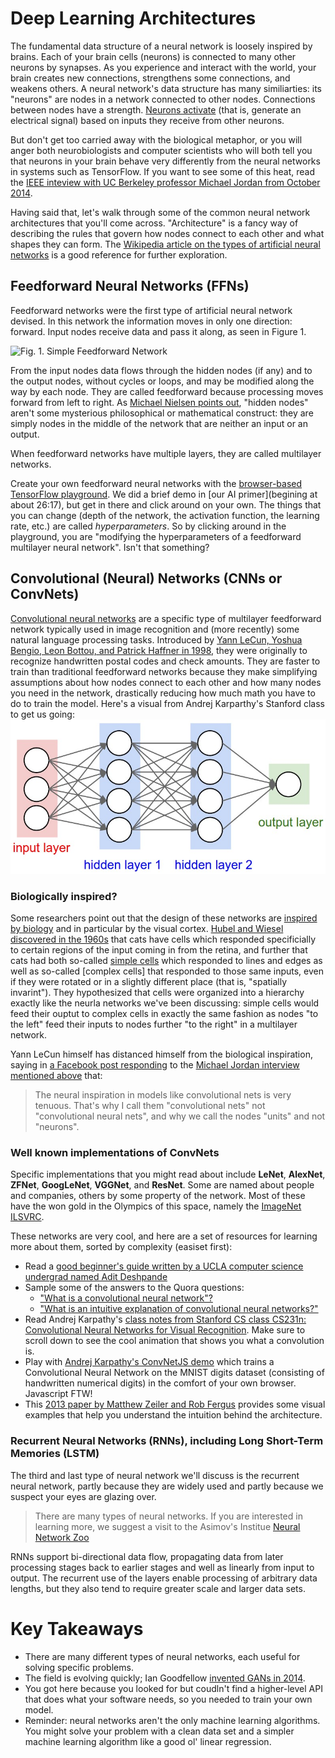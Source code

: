 # Deep Learning Architectures

The fundamental data structure of a neural network is loosely inspired by brains. Each of your brain cells (neurons) is connected to many other neurons by synapses. As you experience and interact with the world, your brain creates new connections, strengthens some connections, and weakens others. A neural network's data structure has many similiarties: its "neurons" are nodes in a network connected to other nodes. Connections between nodes have a strength. [Neurons activate](https://en.wikipedia.org/wiki/Action_potential) (that is, generate an electrical signal) based on inputs they receive from other neurons.  

But don't get too carried away with the biological metaphor, or you will anger both neurobiologists and computer scientists who will both tell you that neurons in your brain behave very differently from the neural networks in systems such as TensorFlow. If you want to see some of this heat, read the [IEEE inteview with UC Berkeley professor Michael Jordan from October 2014](http://spectrum.ieee.org/robotics/artificial-intelligence/machinelearning-maestro-michael-jordan-on-the-delusions-of-big-data-and-other-huge-engineering-efforts).

Having said that, let's walk through some of the common neural network architectures that you'll come across. "Architecture" is a fancy way of describing the rules that govern how nodes connect to each other and what shapes they can form. The [Wikipedia article on the types of artificial neural networks](https://en.wikipedia.org/wiki/Types_of_artificial_neural_networks) is a good reference for further exploration.

## Feedforward Neural Networks (FFNs)

Feedforward networks were the first type of artificial neural network devised. In this network the information moves in only one direction: forward. Input nodes receive data and pass it along, as seen in Figure 1.

![Fig. 1. Simple Feedforward Network](/images/fig-1-ff-nn.png)

From the input nodes data flows through the hidden nodes (if any) and to the output nodes, without cycles or loops, and may be modified along the way by each node. They are called feedforward because processing moves forward from left to right. As [Michael Nielsen points out](http://neuralnetworksanddeeplearning.com/chap1.html), "hidden nodes" aren't some mysterious philosophical or mathematical construct: they are simply nodes in the middle of the network that are neither an input or an output.

When feedforward networks have multiple layers, they are called multilayer networks.

Create your own feedforward neural networks with the [browser-based TensorFlow playground](http://playground.tensorflow.org/). We did a brief demo in [our AI primer](begining at about 26:17), but get in there and click around on your own. The things that you can change (depth of the network, the activation function, the learning rate, etc.) are called *hyperparameters*. So by clicking around in the playground, you are "modifying the hyperparameters of a feedforward multilayer neural network". Isn't that something? 

## Convolutional (Neural) Networks (CNNs or ConvNets)

[Convolutional neural networks](http://cs231n.github.io/convolutional-networks/) are a specific type of multilayer feedforward network typically used in image recognition and (more recently) some natural language processing tasks. Introduced by [Yann LeCun, Yoshua Bengio, Leon Bottou, and Patrick Haffner in 1998](http://yann.lecun.com/exdb/publis/pdf/lecun-01a.pdf), they were originally to recognize handwritten postal codes and check amounts. They are faster to train than traditional feedforward networks because they make simplifying assumptions about how nodes connect to each other and how many nodes you need in the network, drastically reducing how much math you have to do to train the model.
Here's a visual from Andrej Karparthy's Stanford class to get us going:
![Convolutional neural network](/public/images/convolutional.jpeg)

### Biologically inspired?
Some researchers point out that the design of these networks are [inspired by biology](https://www.quora.com/How-are-human-visual-perception-and-deep-learning-related) and in particular by the visual cortex. [Hubel and Wiesel discovered in the 1960s](https://www.ncbi.nlm.nih.gov/pmc/articles/PMC1359523/pdf/jphysiol01247-0121.pdf) that cats have cells which responded specificially to certain regions of the input coming in from the retina, and further that cats had both so-called [simple cells](https://en.wikipedia.org/wiki/Simple_cell) which responded to lines and edges as well as so-called [complex cells] that responded to those same inputs, even if they were rotated or in a slightly different place (that is, "spatially invarint"). They hypothesized that cells were organized into a hierarchy exactly like the neurla networks we've been discussing: simple cells would feed their ouptut to complex cells in exactly the same fashion as nodes "to the left" feed their inputs to nodes further "to the right" in a multilayer network.  

Yann LeCun himself has distanced himself from the biological inspiration, saying in [a Facebook post responding](https://www.facebook.com/yann.lecun/posts/10152348155137143) to the [Michael Jordan interview mentioned above](http://spectrum.ieee.org/robotics/artificial-intelligence/machinelearning-maestro-michael-jordan-on-the-delusions-of-big-data-and-other-huge-engineering-efforts) that:
> The neural inspiration in models like convolutional nets is very tenuous. That's why I call them "convolutional nets" not "convolutional neural nets", and why we call the nodes "units" and not "neurons". 

### Well known implementations of ConvNets 
Specific implementations that you might read about include **LeNet**, **AlexNet**, **ZFNet**, **GoogLeNet**, **VGGNet**, and **ResNet**. Some are named about people and companies, others by some property of the network. Most of these have the won gold in the Olympics of this space, namely the [ImageNet ILSVRC](http://www.image-net.org/challenges/LSVRC/).

These networks are very cool, and here are a set of resources for learning more about them, sorted by complexity (easiset first):
* Read a [good beginner's guide written by a UCLA computer science undergrad named Adit Deshpande](https://adeshpande3.github.io/adeshpande3.github.io/A-Beginner%27s-Guide-To-Understanding-Convolutional-Neural-Networks/)
* Sample some of the answers to the Quora questions:
  * ["What is a convolutional neural network"?](https://www.quora.com/What-is-a-convolutional-neural-network) 
  * ["What is an intuitive explanation of convolutional neural networks?"](https://www.quora.com/What-is-an-intuitive-explanation-of-Convolutional-Neural-Networks) 
* Read Andrej Karpathy's [class notes from Stanford CS class CS231n: Convolutional Neural Networks for Visual Recognition](http://cs231n.github.io/convolutional-networks/). Make sure to scroll down to see the cool animation that shows you what a convolution is.
* Play with [Andrej Karpathy's ConvNetJS demo](http://cs.stanford.edu/people/karpathy/convnetjs/demo/mnist.html) which trains a Convolutional Neural Network on the MNIST digits dataset (consisting of handwritten numerical digits) in the comfort of your own browser. Javascript FTW!
* This [2013 paper by Matthew Zeiler and Rob Fergus](https://arxiv.org/abs/1311.2901) provides some visual examples that help you understand the intuition behind the architecture.


### Recurrent Neural Networks (RNNs), including Long Short-Term Memories (LSTM)
The third and last type of neural network we'll discuss is the recurrent neural network, partly because they are widely used and partly because we suspect your eyes are glazing over.

> There are many types of neural networks. If you are interested in learning more, we suggest a visit to the Asimov's Institue [Neural Network Zoo](http://www.asimovinstitute.org/neural-network-zoo/) 
 

RNNs support bi-directional data flow, propagating data from later processing stages back to earlier stages and well as linearly from input to output. The recurrent use of the layers enable processing of arbitrary data lengths, but they also tend to require greater scale and larger data sets.

# Key Takeaways 
* There are many different types of neural networks, each useful for solving specific problems.
* The field is evolving quickly; Ian Goodfellow [invented GANs in 2014](https://arxiv.org/abs/1406.2661).
* You got here because you looked for but coudln't find a higher-level API that does what your software needs, so you needed to train your own model.
* Reminder: neural networks aren't the only machine learning algorithms. You might solve your problem with a clean data set and a simpler machine learning algorithm like a good ol' linear regression.
